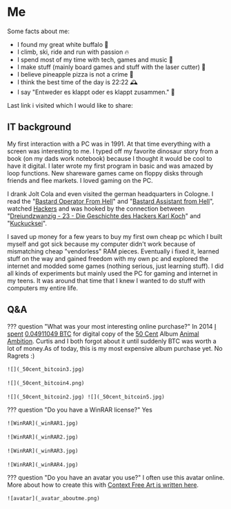 # Me

Some facts about me:

- I found my great white buffalo 🧡
- I climb, ski, ride and run with passion 🔥
- I spend most of my time with tech, games and music 🤖
- I make stuff (mainly board games and stuff with the laser cutter) 🎲
- I believe pineapple pizza is not a crime 🍕
- I think the best time of the day is 22:22 🕰
- I say "Entweder es klappt oder es klappt zusammen." 😤

Last link i visited which I would like to share:

<script src="https://status.lol/yolo.js?no-emoji"></script>

## IT background

My first interaction with a PC was in 1991. At that time everything with a screen was interesting to me. I typed off my favorite dinosaur story from a book (on my dads work notebook) because I thought it would be cool to have it digital. I later wrote my first program in basic and was amazed by loop functions. New shareware games came on floppy disks through friends and flee markets. I loved gaming on the PC.

I drank Jolt Cola and even visited the german headquarters in Cologne. I read the "[Bastard Operator From Hell](https://bofh.bjash.com/)" and "[Bastard Assistant from Hell](https://de.wikipedia.org/wiki/Bastard_Assistant_from_Hell)", watched [Hackers](https://en.wikipedia.org/wiki/Hackers_(film)) and was hooked by the connection between "[Dreiundzwanzig - 23 - Die Geschichte des Hackers Karl Koch](https://de.wikipedia.org/wiki/23_%E2%80%93_Nichts_ist_so_wie_es_scheint)" and "[Kuckucksei](https://de.wikipedia.org/wiki/Kuckucksei_(Clifford_Stoll))".

I saved up money for a few years to buy my first own cheap pc which I built myself and got sick because my computer didn't work because of mismatching cheap "vendorless" RAM pieces. Eventually i fixed it, learned stuff on the way and gained freedom with my own pc and explored the internet and modded some games (nothing serious, just learning stuff). I did all kinds of experiments but mainly used the PC for gaming and internet in my teens. It was around that time that I knew I wanted to do stuff with computers my entire life.

## Q&A

??? question "What was your most interesting online purchase?"
    In 2014 [I spent](https://www.blockchain.com/btc/tx/9e97ec563980c884b530faa2455013e947c26314e2e8a446456e1641a84471c0) [0.04911049 BTC](https://duckduckgo.com/?q=0.04911049+btc+in+euro&ia=cryptocurrency) for digital copy of the [50 Cent](https://de.wikipedia.org/wiki/50_Cent) Album [Animal Ambition](https://en.wikipedia.org/wiki/Animal_Ambition). Curtis and I both forgot about it until suddenly BTC was worth a lot of money.As of today, this is my most expensive album purchase yet. No Ragrets :)

    ![](_50cent_bitcoin3.jpg)

    ![](_50cent_bitcoin4.png)

    ![](_50cent_bitcoin2.jpg) ![](_50cent_bitcoin5.jpg)

??? question "Do you have a WinRAR license?"
    Yes

    ![WinRAR](_winRAR1.jpg)

    ![WinRAR](_winRAR2.jpg)

    ![WinRAR](_winRAR3.jpg)

    ![WinRAR](_winRAR4.jpg)

??? question "Do you have an avatar you use?"
    I often use this avatar online. More about how to create this with [Context Free Art is written here](https://0xfab1.net/tech/art/random/contextfreeart/).

    ![avatar](_avatar_aboutme.png)
